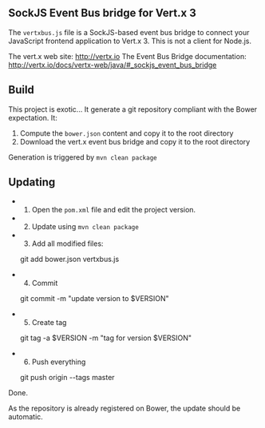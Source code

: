 ## SockJS Event Bus bridge for Vert.x 3
The `vertxbus.js` file is a SockJS-based event bus bridge to connect your JavaScript frontend application to Vert.x 3.
 This is not a client for Node.js.



The vert.x web site: http://vertx.io
The Event Bus Bridge documentation: http://vertx.io/docs/vertx-web/java/#_sockjs_event_bus_bridge

## Build

This project is exotic... It generate a git repository compliant with the Bower expectation. It:

1. Compute the `bower.json` content and copy it to the root directory
2. Download the vert.x event bus bridge and copy it to the root directory

Generation is triggered by `mvn clean package`

## Updating

* 1. Open the `pom.xml` file and edit the project version.
* 2. Update using `mvn clean package`
* 3. Add all modified files:

    git add bower.json vertxbus.js
    
* 4. Commit
    
    git commit -m "update version to $VERSION"
    
* 5. Create tag
    
    git tag -a $VERSION -m "tag for version $VERSION"
    
* 6. Push everything
    
    git push origin --tags master
    
Done.
    
As the repository is already registered on Bower, the update should be automatic.    